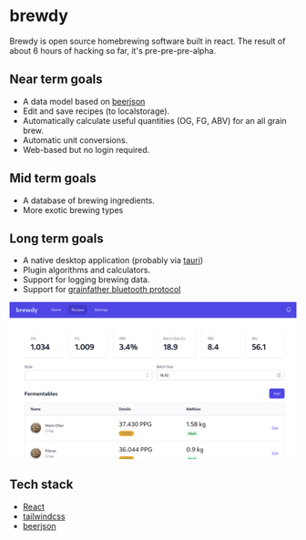 # brewdy


Brewdy is open source homebrewing software built in react. The result of about 6 hours of hacking so far, it's pre-pre-pre-alpha.


## Near term goals
- A data model based on [beerjson](https://beerjson.github.io/)
- Edit and save recipes (to localstorage). 
- Automatically calculate useful quantities (OG, FG, ABV) for an all grain brew.
- Automatic unit conversions.
- Web-based but no login required.

## Mid term goals
- A database of brewing ingredients.
- More exotic brewing types

## Long term goals
- A native desktop application (probably via [tauri](https://tauri.app/))
- Plugin algorithms and calculators.
- Support for logging brewing data.
- Support for [grainfather bluetooth protocol](https://github.com/kingpulsar/Grainfather-Bluetooth-Protocol)

![Screenshot](/web/screenshot1.png?raw=true "Screenshot")

## Tech stack
- [React](https://reactjs.org/)
- [tailwindcss](https://tailwindcss.com/)
- [beerjson](https://github.com/beerjson/beerjson)
